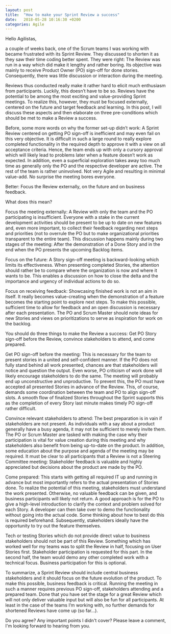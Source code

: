 ```yaml
---
layout: post
title:  "How to make your Sprint Review a success"
date:   2018-05-28 10:16:30 +0200
categories: Agile
---
```


Hello Agilistas,

a couple of weeks back, one of the Scrum teams I was working with became frustrated with its Sprint Review. They discussed to shorten it as they saw their time coding better spent. They were right: The Review was run in a way which did make it lengthy and rather boring. Its objective was mainly to receive Product Owner (PO) sign-off for done stories. Consequently, there was little discussion or interaction during the meeting.

Reviews thus conducted really make it rather hard to elicit much enthusiasm from participants. Luckily, this doesn’t have to be so. Reviews have the potential to be among the most exciting and value-providing Sprint meetings. To realize this, however, they must be focused externally, centered on the future and target feedback and learning. In this post, I will discuss these aspects and then elaborate on three pre-conditions which should be met to make a Review a success.

Before, some more words on why the former set-up didn’t work: A Sprint Review centered on getting PO sign-off is inefficient and may even fail on this very objective. It is difficult in such a large round to really explore completed functionality in the required depth to approve it with a view on all acceptance criteria. Hence, the team ends up with only a cursory approval which will likely lead to problems later when a feature doesn’t work as expected. In addition, even a superficial exploration takes away too much time as generally only the PO and the respective developer are active. The rest of the team is rather uninvolved. Not very Agile and resulting in minimal value-add. No surprise the meeting bores everyone.

Better: Focus the Review externally, on the future and on business feedback.

What does this mean?

Focus the meeting externally: A Review with only the team and the PO participating is insufficient. Everyone with a stake in the current development activities should be present to be up to date on new features and, even more important, to collect their feedback regarding next steps and priorities (not to overrule the PO but to make organizational priorities transparent to the entire team). This discussion happens mainly during two stages of the meeting: After the demonstration of a Done Story and in the end when the PO presents the upcoming Backlog items.

Focus on the future: A Story sign-off meeting is backward-looking which limits its effectiveness. When presenting completed Stories, the attention should rather be to compare where the organization is now and where it wants to be. This enables a discussion on how to close the delta and the importance and urgency of individual actions to do so.

Focus on receiving feedback: Showcasing finished work is not an aim in itself. It really becomes value-creating when the demonstration of a feature becomes the starting point to explore next steps. To make this possible, sufficient time to allow for feedback and an open discussion is necessary after each presentation. The PO and Scrum Master should note ideas for new Stories and views on prioritizations to serve as inspiration for work on the backlog.

You should do three things to make the Review a success: Get PO Story sign-off before the Review, convince stakeholders to attend, and come prepared.

Get PO sign-off before the meeting: This is necessary for the team to present stories in a united and self-confident manner. If the PO does not fully stand behind all work presented, chances are that stakeholders will notice and question the output. Even worse, PO criticism of work done will likely encourage stakeholders to do the same. The meeting will probably end up unconstructive and unproductive. To prevent this, the PO must have accepted all presented Stories in advance of the Review. This, of course, demands some coordination between the team and PO to align sign-off slots. A smooth flow of finalized Stories throughout the Sprint supports this as the completion of every Story last minute makes timely PO sign-off rather difficult.

Convince relevant stakeholders to attend: The best preparation is in vain if stakeholders are not present. As individuals with a say about a product generally have a busy agenda, it may not be sufficient to merely invite them. The PO or Scrum Master are tasked with making the case why their participation is vital for value creation during this meeting and why stakeholders also benefit from being up-to-date on the product. In addition, some education about the purpose and agenda of the meeting may be required. It must be clear to all participants that a Review is not a Steering Committee meeting: Stakeholder feedback is valuable and highly appreciated but decisions about the product are made by the PO.

Come prepared: This starts with getting all required IT up and running in advance but most importantly refers to the actual presentation of Stories done. To realize the potential of this meeting, stakeholders must understand the work presented. Otherwise, no valuable feedback can be given, and business participants will likely not return. A good approach is for the PO to give a high-level introduction to clarify the context and problem solved for each Story. A developer can then take over to demo the functionality without going into the actual code. Some thinking about how to best do this is required beforehand. Subsequently, stakeholders ideally have the opportunity to try out the feature themselves.

Tech or testing Stories which do not provide direct value to business stakeholders should not be part of this Review. Something which has worked well for my teams was to split the Review in half, focusing on User Stories first. Stakeholder participation is requested for this part. In the second half, the team would demo any other completed work with a technical focus. Business participation for this is optional.

To summarize, a Sprint Review should include central business stakeholders and it should focus on the future evolution of the product. To make this possible, business feedback is critical. Running the meeting in such a manner requires previous PO sign-off, stakeholders attending and a prepared team. Done that you have set the stage for a great Review which will not only deliver valuable input but will also be fun for all participants. At least in the case of the teams I’m working with, no further demands for shortened Reviews have come up (so far…).

Do you agree? Any important points I didn't cover? Please leave a comment, I'm looking forward to hearing from you.
